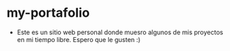 # my-portafolio

- Este es un sitio web personal donde muesro algunos de mis proyectos en mi tiempo libre. Espero que le gusten :)